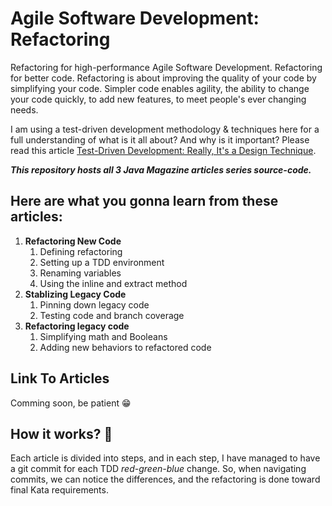 # Agile Software Development: Refactoring
Refactoring for high-performance Agile Software Development. Refactoring for better code. Refactoring is about improving the quality of your code by simplifying your code. Simpler code enables agility, the ability to change your code quickly, to add new features, to meet people's ever changing needs.

I am using a test-driven development methodology & techniques here for a full understanding of what is it all about? And why is it important?
Please read this article [Test-Driven Development: Really, It's a Design Technique](https://www.infoq.com/articles/test-driven-design-java/).

***This repository hosts all 3 Java Magazine articles series source-code.***

## Here are what you gonna learn from these articles:
1. **Refactoring New Code**
    1. Defining refactoring
    1. Setting up a TDD environment
    1. Renaming variables
    1. Using the inline and extract method
1. **Stablizing Legacy Code**
    1. Pinning down legacy code
    1. Testing code and branch coverage
1. **Refactoring legacy code**
    1. Simplifying math and Booleans
    1. Adding new behaviors to refactored code

## Link To Articles
Comming soon, be patient 😁

## How it works? 🤔
Each article is divided into steps, and in each step, I have managed to have a git commit for each TDD *red-green-blue* change. So, when navigating commits, we can notice the differences, and the refactoring is done toward final Kata requirements.
